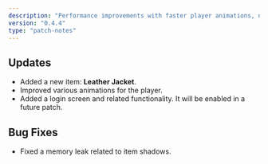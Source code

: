 ```yaml
---
description: "Performance improvements with faster player animations, new Leather Jacket item, and foundational login system functionality."
version: "0.4.4"
type: "patch-notes"
---
```


## Updates

- Added a new item: **Leather Jacket**.
- Improved various animations for the player.
- Added a login screen and related functionality. It will be enabled in a future patch.

## Bug Fixes

- Fixed a memory leak related to item shadows.